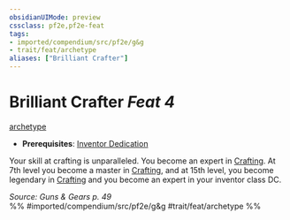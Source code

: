 ```yaml
---
obsidianUIMode: preview
cssclass: pf2e,pf2e-feat
tags:
- imported/compendium/src/pf2e/g&g
- trait/feat/archetype
aliases: ["Brilliant Crafter"]
---
```

# Brilliant Crafter  *Feat 4*  
[archetype](archetype.md)  

- **Prerequisites**: [Inventor Dedication](inventor-dedication-g-g.md)

Your skill at crafting is unparalleled. You become an expert in [Crafting](../skills.md#Crafting). At 7th level you become a master in [Crafting](../skills.md#Crafting), and at 15th level, you become legendary in [Crafting](../skills.md#Crafting) and you become an expert in your inventor class DC.

*Source: Guns & Gears p. 49*  
%% #imported/compendium/src/pf2e/g&g #trait/feat/archetype %%